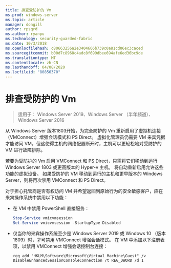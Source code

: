 ```yaml
---
title: 排查受防护的 Vm
ms.prod: windows-server
ms.topic: article
manager: dongill
author: rpsqrd
ms.author: ryanpu
ms.technology: security-guarded-fabric
ms.date: 10/3/2018
ms.openlocfilehash: c80663256a2e3404666b739c0a81cd06ec3caced
ms.sourcegitcommit: b00d7c8968c4adc8f699dbee694afe6ed36bc9de
ms.translationtype: MT
ms.contentlocale: zh-CN
ms.lasthandoff: 04/08/2020
ms.locfileid: "80856370"
---
```

# <a name="troubleshoot-shielded-vms"></a>排查受防护的 Vm

>适用于： Windows Server 2019、Windows Server （半年频道）、Windows Server 2016

从 Windows Server 版本1803开始，为完全防护的 Vm 重新启用了虚拟机连接（VMConnect）增强会话模式和 PS Direct。 虚拟化管理员仍需要 VM 来宾凭据才能访问 VM，但这使得主机的网络配置断开时，主机可以更轻松地对受防护的 VM 进行故障排除。

若要为受防护的 Vm 启用 VMConnect 和 PS Direct，只需将它们移动到运行 Windows Server 1803 或更高版本的 Hyper-v 主机。 将自动重新启用允许这些功能的虚拟设备。 如果受防护的 VM 移动到运行的主机和更早版本的 Windows Server，则将再次禁用 VMConnect 和 PS Direct。

对于担心托管商是否有权访问 VM 并希望返回到原始行为的安全敏感客户，应在来宾操作系统中禁用以下功能：

- 在 VM 中禁用 PowerShell 直接服务：

  ```powershell
  Stop-Service vmicvmsession
  Set-Service vmicvmsession -StartupType Disabled
  ```

- 仅当你的来宾操作系统至少是 Windows Server 2019 或 Windows 10 （版本1809）时，才可禁用 VMConnect 增强会话模式。 在 VM 中添加以下注册表项，以禁用 VMConnect 增强会话控制台连接：

  ```
  reg add "HKLM\Software\Microsoft\Virtual Machine\Guest" /v DisableEnhancedSessionConsoleConnection /t REG_DWORD /d 1
  ```
